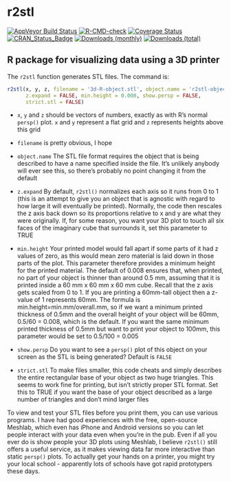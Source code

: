 
<!-- README.md is generated from README.Rmd. Please edit that file -->

# r2stl

[![AppVeyor Build
Status](https://ci.appveyor.com/api/projects/status/github/paulnorthrop/r2stl?branch=master&svg=true)](https://ci.appveyor.com/project/paulnorthrop/r2stl)
[![R-CMD-check](https://github.com/paulnorthrop/r2stl/actions/workflows/R-CMD-check.yaml/badge.svg)](https://github.com/paulnorthrop/r2stl/actions/workflows/R-CMD-check.yaml)
[![Coverage
Status](https://codecov.io/github/paulnorthrop/r2stl/coverage.svg?branch=master)](https://app.codecov.io/github/paulnorthrop/r2stl?branch=master)
[![CRAN_Status_Badge](https://www.r-pkg.org/badges/version/r2stl)](https://cran.r-project.org/package=r2stl)
[![Downloads
(monthly)](https://cranlogs.r-pkg.org/badges/r2stl?color=brightgreen)](https://cran.r-project.org/package=r2stl)
[![Downloads
(total)](https://cranlogs.r-pkg.org/badges/grand-total/r2stl?color=brightgreen)](https://cran.r-project.org/package=r2stl)

## R package for visualizing data using a 3D printer

The `r2stl` function generates STL files. The command is:

``` r
r2stl(x, y, z, filename = '3d-R-object.stl', object.name = 'r2stl-object', 
      z.expand = FALSE, min.height = 0.008, show.persp = FALSE, 
      strict.stl = FALSE)
```

- `x`, `y` and `z` should be vectors of numbers, exactly as with R’s
  normal `persp()` plot. `x` and `y` represent a flat grid and `z`
  represents heights above this grid

- `filename` is pretty obvious, I hope

- `object.name` The STL file format requires the object that is being
  described to have a name specified inside the file. It’s unlikely
  anybody will ever see this, so there’s probably no point changing it
  from the default

- `z.expand` By default, `r2stl()` normalizes each axis so it runs from
  0 to 1 (this is an attempt to give you an object that is agnostic with
  regard to how large it will eventually be printed). Normally, the code
  then rescales the z axis back down so its proportions relative to x
  and y are what they were originally. If, for some reason, you want
  your 3D plot to touch all six faces of the imaginary cube that
  surrounds it, set this parameter to TRUE

- `min.height` Your printed model would fall apart if some parts of it
  had z values of zero, as this would mean zero material is laid down in
  those parts of the plot. This parameter therefore provides a minimum
  height for the printed material. The default of 0.008 ensures that,
  when printed, no part of your object is thinner than around 0.5 mm,
  assuming that it is printed inside a 60 mm x 60 mm x 60 mm cube.
  Recall that the z axis gets scaled from 0 to 1. If you are printing a
  60mm-tall object then a z-value of 1 represents 60mm. The formula is
  min.height=min.mm/overall.mm, so if we want a minimum printed
  thickness of 0.5mm and the overall height of your object will be 60mm,
  0.5/60 = 0.008, which is the default. If you want the same minimum
  printed thickness of 0.5mm but want to print your object to 100mm,
  this parameter would be set to 0.5/100 = 0.005

- `show.persp` Do you want to see a `persp()` plot of this object on
  your screen as the STL is being generated? Default is `FALSE`

- `strict.stl` To make files smaller, this code cheats and simply
  describes the entire rectangular base of your object as two huge
  triangles. This seems to work fine for printing, but isn’t strictly
  proper STL format. Set this to TRUE if you want the base of your
  object described as a large number of triangles and don’t mind larger
  files

To view and test your STL files before you print them, you can use
various programs. I have had good experiences with the free, open-source
Meshlab, which even has iPhone and Android versions so you can let
people interact with your data even when you’re in the pub. Even if all
you ever do is show people your 3D plots using Meshlab, I believe
`r2stl()` still offers a useful service, as it makes viewing data far
more interactive than static `persp()` plots. To actually get your hands
on a printer, you might try your local school - apparently lots of
schools have got rapid prototypers these days.
